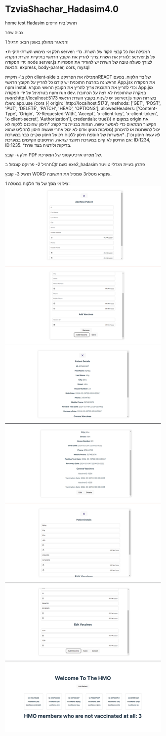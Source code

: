 # TzviaShachar_Hadasim4.0
home test Hadasim
תרגיל בית הדסים

צביה שחר

המאגר מחולק באופן הבא:
תרגיל 1:

•חלק א- מימוש השרת-תיקיית server: המכילה את כל קבצי הקוד של השרת.
כדי להריץ את השרת צריך להריץ את הקובץ הראשי בתיקיית השרת הנקרא: server.js על ידי הפקודה: node server.js
לצורך פעולה טובה של השרת יש להוריד את הספריות הבאות: express, body-parser, cors, mysql

חלק ב'- תיקיית client-side המכילה את הפרויקט בREACT של צד הלקוח. 
בפעם הראשונה בהרצת התוכנית יש קודם כל להריץ על הקובץ הראשי App.jsx את הפקודה npm instal.
כדי להריץ את התוכנית צריך להריץ את הקובץ הראשי הנקרא: App.jsx בטרמינל על ידי הפקודה npm run dev.
במקרה שהתוכנית לא רצה על הכתובת הזאת:http://localhost:5173 יש לשנות בקובץ השרת הראשי server.js בשורות הקוד האלו:
app.use (cors ({
    origin: 'http://localhost:5173', 
    methods: ['GET', 'POST', 'PUT', 'DELETE', 'PATCH', 'HEAD', 'OPTIONS'],
    allowedHeaders: ['Content-Type', 'Origin', 'X-Requested-With', 'Accept', 'x-client-key', 'x-client-token', 'x-client-secret', 'Authorization'],
    credentials: true}))
    במקום ה origin את הקישור המתאים כדי לאפשר גישה.
    הנחות בבניית צד לקוח: 
    *חיסון שהוכנס ללקוח לא יכול להשתנות או להימחק (מסיבות הגיון: אדם לא יכול אחרי שעשה חיסון להחליט שהוא לא עשה חיסון וכו').
    *אפשרות של הוספת חיסון ללקוח רק על חיסון שקיים כבר במערכת אם החיסון לא קיים במערכת תיווצר שגיאה. החיסונים הקיימים במערכת: ID:1234, ID:1235.
    *בדיקות ולידציה בצד שרת.
    
חלק ג- קובץ PDF של מפרט ארכיטקטוני של המערכת.



תרגיל 2- פרויקט קונסול בCֳ# בשם exe2_hadasim פתרון בעיית מגדלי טוויטר

תרגיל 3- קובץ WORD שנקרא מטלה3 שמכיל את התשובה.

צילומי מסך של צד הלקוח במטלה 1:
![Screenshot](screen-shots-client-side/1.png)
![Screenshot](screen-shots-client-side/2.png)
![Screenshot](screen-shots-client-side/3.png)
![Screenshot](screen-shots-client-side/4.png)
![Screenshot](screen-shots-client-side/5.png)
![Screenshot](screen-shots-client-side/6.png)
![Screenshot](screen-shots-client-side/7.png)
